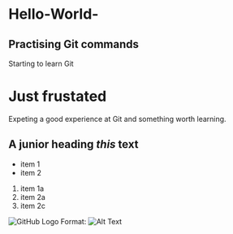 # Hello-World-
## Practising Git commands
Starting to learn Git
# Just frustated
Expeting a good experience at Git and something worth learning.
## A junior heading *this* **text**

* item 1
* item 2

1. item 1a
1. item 2a
1. item 2c 

![GitHub Logo](/images/logo.png)
Format: ![Alt Text](url)

